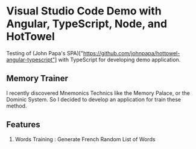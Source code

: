 # Visual Studio Code Demo with Angular, TypeScript, Node, and HotTowel

Testing of (John Papa's SPA)["https://github.com/johnpapa/hottowel-angular-typescript"] with TypeScript for developing demo application.

## Memory Trainer

I recently discovered Mnemonics Technics like the Memory Palace, or the Dominic System. So I decided to develop an application for train these method. 

## Features
1. Words Training : Generate French Random List of Words
